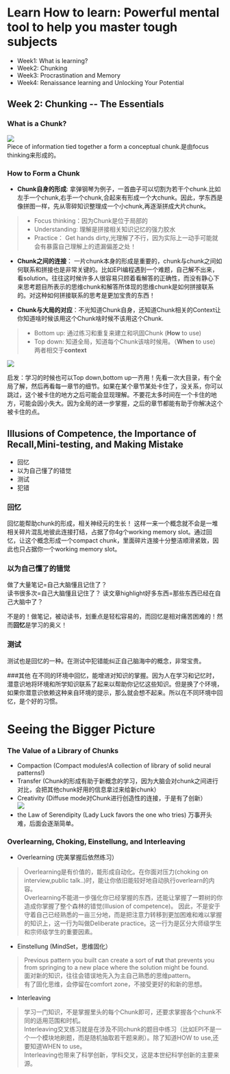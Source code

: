 # Learn How to learn: Powerful mental tool to help you master tough subjects
* Week1: What is learning?
* Week2: Chunking
* Week3: Procrastination and Memory
* Week4: Renaissance learning and Unlocking Your Potential

## Week 2: Chunking -- The Essentials

### What is a Chunk?
![](https://github.com/zhukuixi/RainyNight/blob/master/LearnHowToLearn/Image/L2_1.jpg)  
Piece of information tied together a form a conceptual chunk.是由focus thinking来形成的。


### How to Form a Chunk
- **Chunk自身的形成**: 拿弹钢琴为例子，一首曲子可以切割为若干个chunk.比如左手一个chunk,右手一个chunk,合起来有形成一个大chunk。因此，学东西是像拼图一样，先从零碎知识整理成一个小chunk,再逐渐拼成大片chunk。
> * Focus thinking：因为Chunk是位于局部的
> * Understanding: 理解是拼接相关知识记忆的强力胶水
> * Practice： Get hands dirty,光理解了不行，因为实际上一动手可能就会有暴露自己理解上的遗漏偏差之处！

- **Chunk之间的连接**： 一片chunk本身的形成是重要的，chunk与chunk之间如何联系和拼接也是非常关键的。比如EPI编程遇到一个难题，自己解不出来，看solution。往往这时候许多人很容易只顾着看解答的正确性，而没有静心下来思考题目所表示的思维chunk和解答所体现的思维chunk是如何拼接联系的。对这种如何拼接联系的思考是更加宝贵的东西！

- **Chunk与大局的对应**：不光知道Chunk自身，还知道Chunk相关的Context让你知道啥时候该用这个Chunk啥时候不该用这个Chunk.
> *  Bottom up: 通过练习和重复来建立和巩固Chunk (**How** to use)
> *   Top down: 知道全局，知道每个Chunk该啥时候用。（**When** to use)  
> 两者相交于**context**

![](https://github.com/zhukuixi/RainyNight/blob/master/LearnHowToLearn/Image/L2_2.jpg)   

启发：学习的时候也可以Top down,bottom up一齐用！先看一次大目录，有个全局了解，然后再看每一章节的细节。如果在某个章节某处卡住了，没关系，你可以跳过，这个被卡住的地方之后可能会显现理解。不要花太多时间在一个卡住的地方，可能会因小失大。因为全局的进一步掌握，之后的章节都能有助于你解决这个被卡住的点。

## Illusions of Competence, the Importance of Recall,Mini-testing, and Making Mistake
* 回忆
* 以为自己懂了的错觉
* 测试
* 犯错

### 回忆
回忆能帮助chunk的形成，相关神经元的生长！
这样一来一个概念就不会是一堆相关碎片混乱地彼此连接打结，占据了你4g个working memory slot。通过回忆，让这个概念形成一个compact chunk，里面碎片连接十分整洁顺滑紧致，因此也只占据你一个working memory slot。


### 以为自己懂了的错觉
做了大量笔记=自己大脑懂且记住了？  
读书很多次=自己大脑懂且记住了？
读文章highlight好多东西=那些东西已经在自己大脑中了？

不是的！做笔记，被动读书，划重点是轻松容易的，而回忆是相对痛苦困难的！然而**回忆**是学习的奥义！

### 测试
测试也是回忆的一种。在测试中犯错能纠正自己脑海中的概念，非常宝贵。

###其他
在不同的环境中回忆，能增进对知识的掌握。因为人在学习和记忆时，潜意识地将环境和所学知识联系了起来以帮助你记忆这些知识。但是换了个环境，如果你潜意识依赖这种来自环境的提示，那么就会想不起来。所以在不同环境中回忆，是个好的习惯。


# Seeing the Bigger Picture

### The Value of a Library of Chunks
* Compaction (Compact modules!A collection of library of solid neural patterns!)
* Transfer (Chunk的形成有助于新概念的学习，因为大脑会对chunk之间进行对比，会把其他chunk好用的信息拿过来给新chunk）
* Creativity (Diffuse mode对Chunk进行创造性的连接，于是有了创新）  
![](https://github.com/zhukuixi/RainyNight/blob/master/LearnHowToLearn/Image/L2_3.jpg)   
* the Law of Serendipity (Lady Luck favors the one who tries) 万事开头难，后面会逐渐简单。



### Overlearning, Choking, Einstellung, and Interleaving
* Overlearning (完美掌握后依然练习）
> Overlearning是有价值的，能形成自动化。在你面对压力(choking on interview,public talk..)时，能让你依旧能较好地自动执行overlearn的内容。  
> Overlearning不能进一步强化你已经掌握的东西，还能让掌握了一颗树的你造成你掌握了整个森林的错觉(Illusion of competence)。
> 因此，不是安于守着自己已经熟悉的一亩三分地，而是把注意力转移到更加困难和难以掌握的知识上，这一行为叫做Deliberate practice。这一行为是区分大师级学生和宗师级学生的重要因素。

* Einstellung (MindSet，思维固化）
> Previous pattern you built can create a sort of **rut** that prevents you from springing to a new place where the solution might be found.  
> 面对新的知识，往往会错误地先入为主自己熟悉的思维pattern。  
> 有了固化思维，会停留在comfort zone，不接受更好的和新的思想。

* Interleaving
> 学习一门知识，不是掌握里头的每个Chunk即可，还要求掌握各个chunk不同的适用范围和时机。  
> Interleaving交叉练习就是在涉及不同chunk的题目中练习（比如EPI不是一个一个模块地刷题，而是随机抽取若干题来刷）。除了知道HOW to use,还要知道WHEN to use。    
> Interleaving也带来了科学创新，学科交叉，这是本世纪科学创新的主要来源。

## 